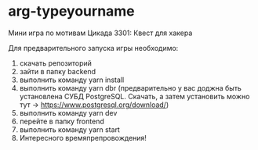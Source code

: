 # arg-typeyourname
Мини игра по мотивам Цикада 3301: Квест для хакера

Для предварительного запуска игры необходимо:
1. скачать репозиторий 
2. зайти в папку backend
3. выполнить команду yarn install
4. выполнить команду yarn dbr (предварительно у вас доджна быть установлена СУБД PostgreSQL. Скачать, а затем установить можно тут -> https://www.postgresql.org/download/)
5. выполнить команду yarn dev
6. перейте в папку frontend
7. выполнить команду yarn start
8. Интересного времяпрепровождения!
